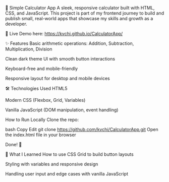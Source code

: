 🧮 Simple Calculator App
A sleek, responsive calculator built with HTML, CSS, and JavaScript. This project is part of my frontend journey to build and publish small,
real-world apps that showcase my skills and growth as a developer.

🚀 Live Demo here: https://kvchi.github.io/CalculatorApp/

✨ Features
Basic arithmetic operations: Addition, Subtraction, Multiplication, Division

Clean dark theme UI with smooth button interactions

Keyboard-free and mobile-friendly

Responsive layout for desktop and mobile devices

🛠️ Technologies Used
HTML5

Modern CSS (Flexbox, Grid, Variables)

Vanilla JavaScript (DOM manipulation, event handling)

 How to Run Locally
Clone the repo:

bash
Copy
Edit
git clone https://github.com/kvchi/CalculatorApp.git
Open the index.html file in your browser

Done! 🎉

📌 What I Learned
How to use CSS Grid to build button layouts

Styling with variables and responsive design

Handling user input and edge cases with vanilla JavaScript

